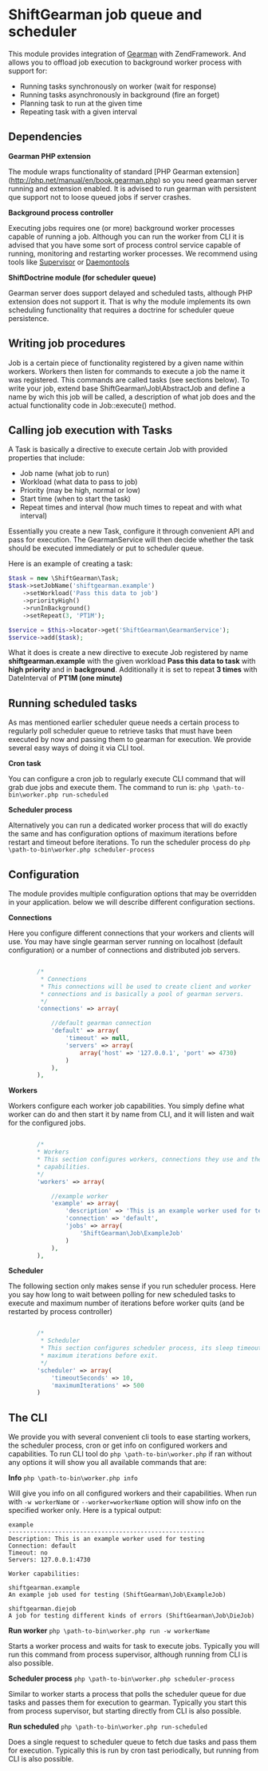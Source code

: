 # ShiftGearman job queue and scheduler

This module provides integration of [Gearman](http://gearman.org/) with ZendFramework. And allows you to offload job execution to background worker process with support for:

- Running tasks synchronously on worker (wait for response)
- Running tasks asynchronously in background (fire an forget)
- Planning task to run at the given time
- Repeating task with a given interval

## Dependencies

__Gearman PHP extension__

The module wraps functionality of standard [PHP Gearman extension] (http://php.net/manual/en/book.gearman.php) so you need gearman server running and extension enabled. It is advised to run gearman with persistent que support not to loose queued jobs if server crashes.

__Background process controller__

Executing jobs requires one (or more) background worker processes capable of running a job. Although you can run the worker from CLI it is advised that you have some sort of process control service capable of running, monitoring and restarting worker processes. We recommend using tools like [Supervisor](http://supervisord.org/) or [Daemontools](http://cr.yp.to/daemontools.html)

__ShiftDoctrine module (for scheduler queue)__

Gearman server does support delayed and scheduled tasts, although PHP extension does not support it. That is why the module implements its own scheduling functionality that requires a doctrine for scheduler queue persistence.

## Writing job procedures

Job is a certain piece of functionality registered by a given name within workers. Workers then listen for commands to execute a job the name it was registered. This commands are called tasks (see sections below). To write your job, extend base ShiftGearman\Job\AbstractJob and define a name by wich this job will be called, a description of what job does and the actual functionality code in Job::execute() method.


## Calling job execution with Tasks

A Task is basically a directive to execute certain Job with provided properties that include:

- Job name (what job to run)
- Workload (what data to pass to job)
- Priority (may be high, normal or low)
- Start time (when to start the task)
- Repeat times and interval (how much times to repeat and with what interval)

Essentially you create a new Task, configure it through convenient API and pass for execution. The GearmanService will then decide whether the task should be executed immediately or put to scheduler queue.

Here is an example of creating a task:

```PHP
$task = new \ShiftGearman\Task;
$task->setJobName('shiftgearman.example')
    ->setWorkload('Pass this data to job')
    ->priorityHigh()
    ->runInBackground()
    ->setRepeat(3, 'PT1M');

$service = $this->locator->get('ShiftGearman\GearmanService');
$service->add($task);
```

What it does is create a new directive to execute Job registered by name __shiftgearman.example__ with the given workload __Pass this data to task__ with __high priority__ and in __background__. Additionally it is set to repeat __3 times__ with DateInterval of __PT1M (one minute)__

## Running scheduled tasks

As mas mentioned earlier scheduler queue needs a certain process to regularly poll scheduler queue to retrieve tasks that must have been executed by now and passing them to gearman for execution. We provide several easy ways of doing it via CLI tool.

__Cron task__

You can configure a cron job to regularly execute CLI command that will grab due jobs and execute them. The command to run is: `php \path-to-bin\worker.php run-scheduled`


__Scheduler process__

Alternatively you can run a dedicated worker process that will do exactly the same and has configuration options of maximum iterations before restart and timeout before iterations. To run the scheduler process do `php \path-to-bin\worker.php scheduler-process`

## Configuration

The module provides multiple configuration options that may be overridden in your application. below we will describe different configuration sections.

__Connections__

Here you configure different connections that your workers and clients will use. You may have single gearman server running on localhost (default configuration) or a number of connections and distributed job servers.

```PHP

        /*
         * Connections
         * This connections will be used to create client and worker
         * connections and is basically a pool of gearman servers.
         */
        'connections' => array(

            //default gearman connection
            'default' => array(
                'timeout' => null,
                'servers' => array(
                    array('host' => '127.0.0.1', 'port' => 4730)
                )
            ),
        ),

```

__Workers__

Workers configure each worker job capabilities. You simply define what worker can do and then start it by name from CLI, and it will listen and wait for the configured jobs.

```PHP

        /*
        * Workers
        * This section configures workers, connections they use and their
        * capabilities.
        */
        'workers' => array(

            //example worker
            'example' => array(
                'description' => 'This is an example worker used for testing',
                'connection' => 'default',
                'jobs' => array(
                    'ShiftGearman\Job\ExampleJob'
                )
            ),
        ),

```

__Scheduler__

The following section only makes sense if you run scheduler process. Here you say how long to wait between polling for new scheduled tasks to execute and maximum number of iterations before worker quits (and be restarted by process controller)

```PHP

        /*
         * Scheduler
         * This section configures scheduler process, its sleep timeout and
         * maximum iterations before exit.
         */
        'scheduler' => array(
            'timeoutSeconds' => 10,
            'maximumIterations' => 500
        )

```


## The CLI

We provide you with several convenient cli tools to ease starting workers, the scheduler process, cron or get info on configured workers and capabilities. To run CLI tool do `php \path-to-bin\worker.php` if ran without any options it will show you all available commands that are:

__Info__  `php \path-to-bin\worker.php info`

Will give you info on all configured workers and their capabilities. When run with `-w workerName` or `--worker=workerName` option will show info on the specified worker only. Here is a typical output:

    example
    -------------------------------------------------------
    Description: This is an example worker used for testing
    Connection: default
    Timeout: no
    Servers: 127.0.0.1:4730

    Worker capabilities:

    shiftgearman.example
    An example job used for testing (ShiftGearman\Job\ExampleJob)

    shiftgearman.diejob
    A job for testing different kinds of errors (ShiftGearman\Job\DieJob)




__Run worker__  `php \path-to-bin\worker.php run -w workerName`

Starts a worker process and waits for task to execute jobs. Typically you will run this command from process supervisor, although running from CLI is also possible.

__Scheduler process__  `php \path-to-bin\worker.php scheduler-process`

Similar to worker starts a process that polls the scheduler queue for due tasks and passes them for execution to gearman. Typically you start this from process supervisor, but starting directly from CLI is also possible.


__Run scheduled__  `php \path-to-bin\worker.php run-scheduled`

Does a single request to scheduler queue to fetch due tasks and pass them for execution. Typically this is run by cron tast periodically, but running from CLI is also possible.









